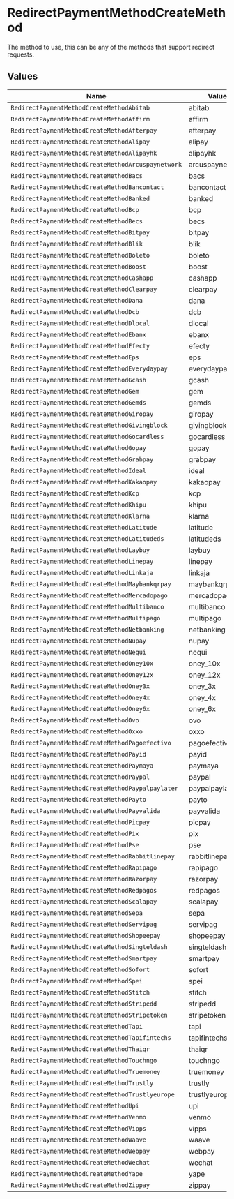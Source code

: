 # RedirectPaymentMethodCreateMethod

The method to use, this can be any of the methods that support redirect requests.


## Values

| Name                                               | Value                                              |
| -------------------------------------------------- | -------------------------------------------------- |
| `RedirectPaymentMethodCreateMethodAbitab`          | abitab                                             |
| `RedirectPaymentMethodCreateMethodAffirm`          | affirm                                             |
| `RedirectPaymentMethodCreateMethodAfterpay`        | afterpay                                           |
| `RedirectPaymentMethodCreateMethodAlipay`          | alipay                                             |
| `RedirectPaymentMethodCreateMethodAlipayhk`        | alipayhk                                           |
| `RedirectPaymentMethodCreateMethodArcuspaynetwork` | arcuspaynetwork                                    |
| `RedirectPaymentMethodCreateMethodBacs`            | bacs                                               |
| `RedirectPaymentMethodCreateMethodBancontact`      | bancontact                                         |
| `RedirectPaymentMethodCreateMethodBanked`          | banked                                             |
| `RedirectPaymentMethodCreateMethodBcp`             | bcp                                                |
| `RedirectPaymentMethodCreateMethodBecs`            | becs                                               |
| `RedirectPaymentMethodCreateMethodBitpay`          | bitpay                                             |
| `RedirectPaymentMethodCreateMethodBlik`            | blik                                               |
| `RedirectPaymentMethodCreateMethodBoleto`          | boleto                                             |
| `RedirectPaymentMethodCreateMethodBoost`           | boost                                              |
| `RedirectPaymentMethodCreateMethodCashapp`         | cashapp                                            |
| `RedirectPaymentMethodCreateMethodClearpay`        | clearpay                                           |
| `RedirectPaymentMethodCreateMethodDana`            | dana                                               |
| `RedirectPaymentMethodCreateMethodDcb`             | dcb                                                |
| `RedirectPaymentMethodCreateMethodDlocal`          | dlocal                                             |
| `RedirectPaymentMethodCreateMethodEbanx`           | ebanx                                              |
| `RedirectPaymentMethodCreateMethodEfecty`          | efecty                                             |
| `RedirectPaymentMethodCreateMethodEps`             | eps                                                |
| `RedirectPaymentMethodCreateMethodEverydaypay`     | everydaypay                                        |
| `RedirectPaymentMethodCreateMethodGcash`           | gcash                                              |
| `RedirectPaymentMethodCreateMethodGem`             | gem                                                |
| `RedirectPaymentMethodCreateMethodGemds`           | gemds                                              |
| `RedirectPaymentMethodCreateMethodGiropay`         | giropay                                            |
| `RedirectPaymentMethodCreateMethodGivingblock`     | givingblock                                        |
| `RedirectPaymentMethodCreateMethodGocardless`      | gocardless                                         |
| `RedirectPaymentMethodCreateMethodGopay`           | gopay                                              |
| `RedirectPaymentMethodCreateMethodGrabpay`         | grabpay                                            |
| `RedirectPaymentMethodCreateMethodIdeal`           | ideal                                              |
| `RedirectPaymentMethodCreateMethodKakaopay`        | kakaopay                                           |
| `RedirectPaymentMethodCreateMethodKcp`             | kcp                                                |
| `RedirectPaymentMethodCreateMethodKhipu`           | khipu                                              |
| `RedirectPaymentMethodCreateMethodKlarna`          | klarna                                             |
| `RedirectPaymentMethodCreateMethodLatitude`        | latitude                                           |
| `RedirectPaymentMethodCreateMethodLatitudeds`      | latitudeds                                         |
| `RedirectPaymentMethodCreateMethodLaybuy`          | laybuy                                             |
| `RedirectPaymentMethodCreateMethodLinepay`         | linepay                                            |
| `RedirectPaymentMethodCreateMethodLinkaja`         | linkaja                                            |
| `RedirectPaymentMethodCreateMethodMaybankqrpay`    | maybankqrpay                                       |
| `RedirectPaymentMethodCreateMethodMercadopago`     | mercadopago                                        |
| `RedirectPaymentMethodCreateMethodMultibanco`      | multibanco                                         |
| `RedirectPaymentMethodCreateMethodMultipago`       | multipago                                          |
| `RedirectPaymentMethodCreateMethodNetbanking`      | netbanking                                         |
| `RedirectPaymentMethodCreateMethodNupay`           | nupay                                              |
| `RedirectPaymentMethodCreateMethodNequi`           | nequi                                              |
| `RedirectPaymentMethodCreateMethodOney10x`         | oney_10x                                           |
| `RedirectPaymentMethodCreateMethodOney12x`         | oney_12x                                           |
| `RedirectPaymentMethodCreateMethodOney3x`          | oney_3x                                            |
| `RedirectPaymentMethodCreateMethodOney4x`          | oney_4x                                            |
| `RedirectPaymentMethodCreateMethodOney6x`          | oney_6x                                            |
| `RedirectPaymentMethodCreateMethodOvo`             | ovo                                                |
| `RedirectPaymentMethodCreateMethodOxxo`            | oxxo                                               |
| `RedirectPaymentMethodCreateMethodPagoefectivo`    | pagoefectivo                                       |
| `RedirectPaymentMethodCreateMethodPayid`           | payid                                              |
| `RedirectPaymentMethodCreateMethodPaymaya`         | paymaya                                            |
| `RedirectPaymentMethodCreateMethodPaypal`          | paypal                                             |
| `RedirectPaymentMethodCreateMethodPaypalpaylater`  | paypalpaylater                                     |
| `RedirectPaymentMethodCreateMethodPayto`           | payto                                              |
| `RedirectPaymentMethodCreateMethodPayvalida`       | payvalida                                          |
| `RedirectPaymentMethodCreateMethodPicpay`          | picpay                                             |
| `RedirectPaymentMethodCreateMethodPix`             | pix                                                |
| `RedirectPaymentMethodCreateMethodPse`             | pse                                                |
| `RedirectPaymentMethodCreateMethodRabbitlinepay`   | rabbitlinepay                                      |
| `RedirectPaymentMethodCreateMethodRapipago`        | rapipago                                           |
| `RedirectPaymentMethodCreateMethodRazorpay`        | razorpay                                           |
| `RedirectPaymentMethodCreateMethodRedpagos`        | redpagos                                           |
| `RedirectPaymentMethodCreateMethodScalapay`        | scalapay                                           |
| `RedirectPaymentMethodCreateMethodSepa`            | sepa                                               |
| `RedirectPaymentMethodCreateMethodServipag`        | servipag                                           |
| `RedirectPaymentMethodCreateMethodShopeepay`       | shopeepay                                          |
| `RedirectPaymentMethodCreateMethodSingteldash`     | singteldash                                        |
| `RedirectPaymentMethodCreateMethodSmartpay`        | smartpay                                           |
| `RedirectPaymentMethodCreateMethodSofort`          | sofort                                             |
| `RedirectPaymentMethodCreateMethodSpei`            | spei                                               |
| `RedirectPaymentMethodCreateMethodStitch`          | stitch                                             |
| `RedirectPaymentMethodCreateMethodStripedd`        | stripedd                                           |
| `RedirectPaymentMethodCreateMethodStripetoken`     | stripetoken                                        |
| `RedirectPaymentMethodCreateMethodTapi`            | tapi                                               |
| `RedirectPaymentMethodCreateMethodTapifintechs`    | tapifintechs                                       |
| `RedirectPaymentMethodCreateMethodThaiqr`          | thaiqr                                             |
| `RedirectPaymentMethodCreateMethodTouchngo`        | touchngo                                           |
| `RedirectPaymentMethodCreateMethodTruemoney`       | truemoney                                          |
| `RedirectPaymentMethodCreateMethodTrustly`         | trustly                                            |
| `RedirectPaymentMethodCreateMethodTrustlyeurope`   | trustlyeurope                                      |
| `RedirectPaymentMethodCreateMethodUpi`             | upi                                                |
| `RedirectPaymentMethodCreateMethodVenmo`           | venmo                                              |
| `RedirectPaymentMethodCreateMethodVipps`           | vipps                                              |
| `RedirectPaymentMethodCreateMethodWaave`           | waave                                              |
| `RedirectPaymentMethodCreateMethodWebpay`          | webpay                                             |
| `RedirectPaymentMethodCreateMethodWechat`          | wechat                                             |
| `RedirectPaymentMethodCreateMethodYape`            | yape                                               |
| `RedirectPaymentMethodCreateMethodZippay`          | zippay                                             |